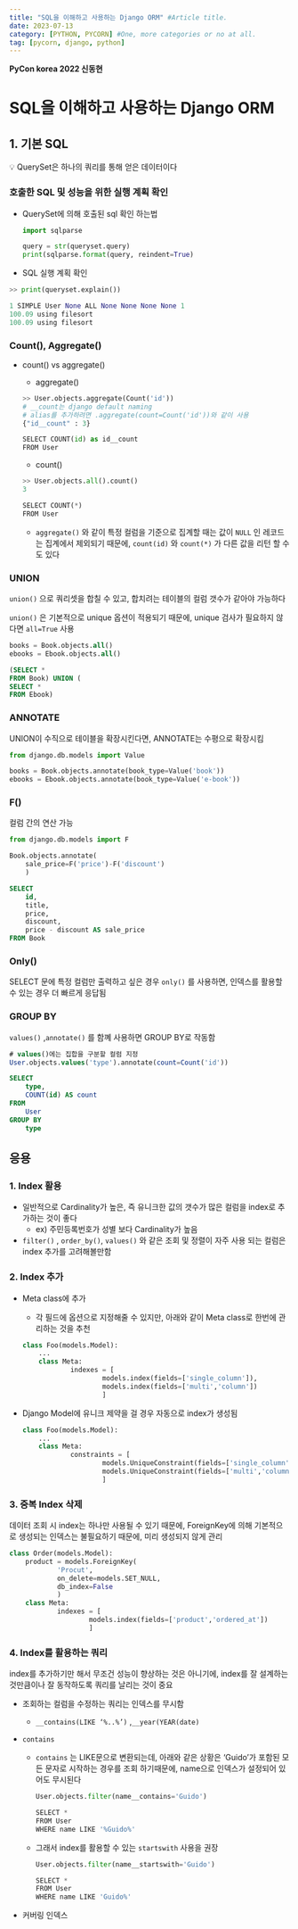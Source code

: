 ```yaml
---
title: "SQL을 이해하고 사용하는 Django ORM" #Article title.
date: 2023-07-13
category: [PYTHON, PYCORN] #One, more categories or no at all.
tag: [pycorn, django, python]
---
```


__PyCon korea 2022 신동현__

# SQL을 이해하고 사용하는 Django ORM

## 1. 기본 SQL

<aside>
💡 QuerySet은 하나의 쿼리를 통해 얻은 데이터이다

</aside>

### 호출한 SQL 및 성능을 위한  실행 계획 확인

- QuerySet에 의해 호출된 sql 확인 하는법
    
    ```python
    import sqlparse
    
    query = str(queryset.query)
    print(sqlparse.format(query, reindent=True)
    ```
    
- SQL 실행 계획 확인

```python
>> print(queryset.explain())

1 SIMPLE User None ALL None None None None 1
100.09 using filesort
100.09 using filesort
```

### Count(), Aggregate()

- count() vs aggregate()
    - aggregate()
    
    ```python
    >> User.objects.aggregate(Count('id'))
    # __count는 django default naming
    # alias를 추가하려면 .aggregate(count=Count('id'))와 같이 사용
    {"id__count" : 3}
    
    SELECT COUNT(id) as id__count
    FROM User
    ```
    
    - count()
    
    ```python
    >> User.objects.all().count()
    3
    
    SELECT COUNT(*)
    FROM User
    ```
    
    - `aggregate()` 와 같이 특정 컬럼을 기준으로 집계할 때는 값이 `NULL` 인 레코드는 집계에서 제외되기 때문에, `count(id)` 와 `count(*)` 가 다른 값을 리턴 할 수도 있다

### UNION

`union()` 으로 쿼리셋을 합칠 수 있고, 합치려는 테이블의 컬럼 갯수가 같아야 가능하다

`union()` 은 기본적으로 unique 옵션이 적용되기 때문에, unique 검사가 필요하지 않다면 `all=True` 사용

```sql
books = Book.objects.all()
ebooks = Ebook.objects.all()

(SELECT *
FROM Book) UNION (
SELECT *
FROM Ebook)
```

### ANNOTATE

UNION이 수직으로 테이블을 확장시킨다면, ANNOTATE는 수평으로 확장시킴

```python
from django.db.models import Value

books = Book.objects.annotate(book_type=Value('book'))
ebooks = Ebook.objects.annotate(book_type=Value('e-book'))
```

### F()

컬럼 간의 연산 가능

```python
from django.db.models import F

Book.objects.annotate(
	sale_price=F('price')-F('discount')
	)
```

```sql
SELECT 
	id,
	title,
	price,
	discount,
	price - discount AS sale_price
FROM Book
```

### Only()

SELECT 문에 특정 컬럼만 출력하고 싶은 경우 `only()` 를 사용하면, 인덱스를 활용할 수 있는 경우 더 빠르게 응답됨

### GROUP BY

`values()` ,`annotate()` 를 함꼐 사용하면 GROUP BY로 작동함

```sql
# values()에는 집합을 구분할 컬럼 지정
User.objects.values('type').annotate(count=Count('id'))

SELECT 
	type,
	COUNT(id) AS count
FROM
	User
GROUP BY
	type
```

## 응용

### 1. Index 활용

- 일반적으로 Cardinality가 높은, 즉 유니크한 값의 갯수가 많은 컬럼을 index로 추가하는 것이 좋다
    - ex) 주민등록번호가 성별 보다 Cardinality가 높음
- `filter()` , `order_by()`, `values()` 와 같은 조회 및 정렬이 자주 사용 되는 컬럼은 index 추가를 고려해볼만함

### 2. Index 추가

- Meta class에 추가
    - 각 필드에 옵션으로 지정해줄 수 있지만, 아래와 같이 Meta class로 한번에 관리하는 것을 추천
    
    ```python
    class Foo(models.Model):
    	...
    	class Meta:
    			indexes = [
    					models.index(fields=['single_column']),
    					models.index(fields=['multi','column'])
    					]
    ```
    
- Django Model에 유니크 제약을 걸 경우 자동으로 index가 생성됨
    
    ```python
    class Foo(models.Model):
    	...
    	class Meta:
    			constraints = [
    					models.UniqueConstraint(fields=['single_column']),
    					models.UniqueConstraint(fields=['multi','column'])
    					]
    ```
    

### 3. 중복 Index 삭제

데이터 조회 시 index는 하나만 사용될 수 있기 때문에, ForeignKey에 의해 기본적으로 생성되는 인덱스는 불필요하기 때문에, 미리 생성되지 않게 관리

```python
class Order(models.Model):
	product = models.ForeignKey(
			'Procut',
			on_delete=models.SET_NULL,
			db_index=False
			)
	class Meta:
			indexes = [
					models.index(fields=['product','ordered_at'])
					]

```

### 4. Index를 활용하는 쿼리

index를 추가하기만 해서 무조건 성능이 향상하는 것은 아니기에, index를 잘 설계하는 것만큼이나 잘 동작하도록 쿼리를 날리는 것이 중요

- 조회하는 컬럼을 수정하는 쿼리는 인덱스를 무시함
    - `__contains(LIKE ‘%..%’)` ,`__year(YEAR(date)`
- `contains`
    - `contains` 는 LIKE문으로 변환되는데, 아래와 같은 상황은 ‘Guido’가 포함된 모든 문자로 시작하는 경우를 조회 하기때문에,  name으로 인덱스가 설정되어 있어도 무시된다
        
        ```python
        User.objects.filter(name__contains='Guido')
        
        SELECT *
        FROM User
        WHERE name LIKE '%Guido%'
        ```
        
    - 그래서 index를 활용할 수 있는 `startswith` 사용을 권장
        
        ```python
        User.objects.filter(name__startswith='Guido')
        
        SELECT *
        FROM User
        WHERE name LIKE 'Guido%'
        ```
        
- 커버링 인덱스